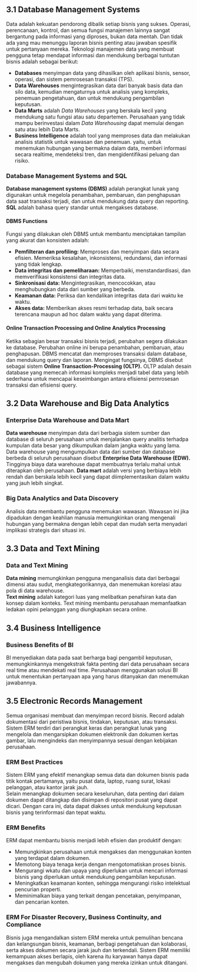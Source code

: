 ## 3.1 Database Management Systems
Data adalah kekuatan pendorong dibalik setiap bisnis yang sukses. Operasi, perencanaan, kontrol, dan semua fungsi manajemen lainnya sangat bergantung pada informasi yang diproses, bukan data mentah. Dan tidak ada yang mau menunggu laporan bisnis penting atau jawaban spesifik untuk pertanyaan mereka. Teknologi manajemen data yang membuat pengguna tetap mendapat informasi dan mendukung berbagai tuntutan bisnis adalah sebagai berikut:
- **Databases** menyimpan data yang dihasilkan oleh aplikasi bisnis, sensor, operasi, dan sistem pemrosesan transaksi (TPS).
- **Data Warehouses** mengintegrasikan data dari banyak basis data dan silo data, kemudian mengaturnya untuk analisis yang kompleks, penemuan pengetahuan, dan untuk mendukung pengambilan keputusan.
- **Data Marts** adalah *Data Warehouses* yang berskala kecil yang mendukung satu fungsi atau satu departemen. Perusahaan yang tidak mampu berinvestasi dalam *Data Warehousing* dapat memulai dengan satu atau lebih Data Marts.
- **Business Intelligence** adalah tool yang memproses data dan melakukan analisis statistik untuk wawasan dan penemuan. yaitu, untuk menemukan hubungan yang bermakna dalam data, memberi informasi secara realtime, mendeteksi tren, dan mengidentifikasi peluang dan risiko.

### Database Management Systems and SQL
**Database management systems (DBMS)** adalah perangkat lunak yang digunakan untuk megelola penambahan, pembaruan, dan penghapusan data saat transaksi terjadi, dan untuk mendukung data query dan reporting.  
**SQL** adalah bahasa query standar untuk mengakses database.

#### DBMS Functions
Fungsi yang dilakukan oleh DBMS untuk membantu menciptakan tampilan yang akurat dan konsisten adalah:
- **Pemfilteran dan profiling:** Memproses dan menyimpan data secara efisien. Memeriksa kesalahan, inkonsistensi, redundansi, dan informasi yang tidak lengkap.
- **Data integritas dan pemeliharaan:** Memperbaiki, menstandardisasi, dan memverifikasi konsistensi dan integritas data.
- **Sinkronisasi data:** Mengintegrasikan, mencocokkan, atau menghubungkan data dari sumber yang berbeda.
- **Keamanan data:** Periksa dan kendalikan integritas data dari waktu ke waktu.
- **Akses data:** Memberikan akses resmi terhadap data, baik secara terencana maupun ad hoc dalam waktu yang dapat diterima.

#### Online Transaction Processing and Online Analytics Processing
Ketika sebagian besar transaksi bisnis terjadi, perubahan segera dilakukan ke database. Perubahan online ini berupa penambahan, pembaruan, atau penghapusan. DBMS mencatat dan memproses transaksi dalam database, dan mendukung query dan laporan. Mengingat fungsinya, DBMS disebut sebagai sistem **Online Transaction-Processing (OLTP).** OLTP adalah desain database yang memecah informasi kompleks menjadi tabel data yang lebih sederhana untuk mencapai keseimbangan antara efisiensi pemrosesan transaksi dan efisiensi query.

## 3.2 Data Warehouse and Big Data Analytics

### Enterprise Data Warehouse and Data Mart
**Data warehouse** menyimpan data dari berbagia sistem sumber dan database di seluruh perusahaan untuk menjalankan query analitis terhadpa kumpulan data besar yang dikumpulkan dalam jangka waktu yang lama. Data warehouse yang mengumpulkan data dari sumber dan database berbeda di seluruh perusahaan disebut **Enterprise Data Warehouse (EDW).**  
Tingginya biaya data warehouse dapat membuatnya terlalu mahal untuk diterapkan oleh perusahaan. **Data mart** adalah versi yang berbiaya lebih rendah dan berskala lebih kecil yang dapat diimplementasikan dalam waktu yang jauh lebih singkat.

### Big Data Analytics and Data Discovery
Analisis data membantu pengguna menemukan wawasan. Wawasan ini jika dipadukan dengan keahlian manusia memungkinkan orang mengenali hubungan yang bermakna dengan lebih cepat dan mudah serta menyadari implikasi strategis dari situasi ini.

## 3.3 Data and Text Mining

### Data and Text Mining
**Data mining** memungkinkan pengguna menganalisis data dari berbagai dimensi atau sudut, mengkategorikannya, dan menemukan korelasi atau pola di data warehouse.  
**Text mining** adalah kategori luas yang melibatkan penafsiran kata dan konsep dalam konteks. Text mining membantu perusahaan memanfaatkan ledakan opini pelanggan yang diungkapkan secara online.

## 3.4 Business Intelligence

### Business Benefits of BI
BI menyediakan data pada saat berharga bagi pengambil keputusan, memungkinkannya mengekstrak fakta penting dari data perusahaan secara real time atau mendekati real time. Perusahaan menggunakan solusi BI untuk menentukan pertanyaan apa yang harus ditanyakan dan menemukan jawabannya.

## 3.5 Electronic Records Management

Semua organisasi membuat dan menyimpan record bisnis. Record adalah dokumentasi dari peristiwa bisnis, tindakan, keputusan, atau transaksi.  
Sistem ERM terdiri dari perangkat keras dan perangkat lunak yang mengelola dan mengarsipkan dokumen elektronik dan dokumen kertas gambar, lalu mengindeks dan menyimpannya sesuai dengan kebijakan perusahaan.

### ERM Best Practices
Sistem ERM yang efektif menangkap semua data dan dokumen bisnis pada titik kontak pertamanya, yaitu pusat data, laptop, ruang surat, lokasi pelanggan, atau kantor jarak jauh.  
Selain menangkap dokumen secara keseluruhan, data penting dari dalam dokumen dapat ditangkap dan disimpan di repositori pusat yang dapat dicari. Dengan cara ini, data dapat diakses untuk mendukung keputusan bisnis yang terinformasi dan tepat waktu.

### ERM Benefits
ERM dapat membantu bisnis menjadi lebih efisien dan produktif dengan:
- Memungkinkan perusahaan untuk mengakses dan menggunakan konten yang terdapat dalam dokumen.
- Memotong biaya tenaga kerja dengan mengotomatiskan proses bisnis.
- Mengurangi wkatu dan upaya yang diperlukan untuk mencari informasi bisnis yang diperlukan untuk mendukung pengambilan keputusan.
- Meningkatkan keamanan konten, sehingga mengurangi risiko intelektual pencurian properti.
- Meminimalkan biaya yang terkait dengan pencetakan, penyimpanan, dan pencarian konten.

### ERM For Disaster Recovery, Business Continuity, and Compliance
Bisnis juga mengandalkan sistem ERM mereka untuk pemulihan bencana dan kelangsungan bisnis, keamanan, berbagi pengetahuan dan kolaborasi, serta akses dokumen secara jarak jauh dan terkendali. Sistem ERM memiliki kemampuan akses berlapis, oleh karena itu karyawan hanya dapat mengakses dan mengubah dokumen yang mereka izinkan untuk ditangani.
